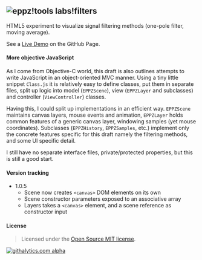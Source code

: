 ## ![eppz!tools](http://www.eppz.eu/beacons/eppz!.png) labs!filters

HTML5 <canvas> experiment to visualize signal filtering methods (one-pole filter, moving average).

See a [Live Demo](http://eppz.github.io/labs-filters/versions/current/) on the GitHub Page.

#### More objective JavaScript

As I come from Objective-C world, this draft is also outlines attempts to write JavaScript in an object-oriented MVC manner. Using a tiny little snippet `Class.js` it is relatively easy to define classes, put them in separate files, split up logic into model (`EPPZScene`), view (`EPPZLayer` and subclasses) and controller (`ViewController`) classes.

Having this, I could split up implementations in an efficient way. `EPPZScene` maintains canvas layers, mouse events and animation, `EPPZLayer` holds common features of a generic canvas layer, windowing samples (yet mouse coordinates). Subclasses (`EPPZHistory`, `EPPZSamples`, etc.) implement only the concrete features specific for this draft namely the filtering methods, and some UI specific detail.

I still have no separate interface files, private/protected properties, but this is still a good start.

#### Version tracking

+ 1.0.5
    * Scene now creates `<canvas>` DOM elements on its own
    * Scene constructor parameters exposed to an associative array
    * Layers takes a `<canvas>` element, and a scene reference as constructor input

#### License

> Licensed under the [Open Source MIT license](http://en.wikipedia.org/wiki/MIT_License).

[![githalytics.com alpha](https://cruel-carlota.pagodabox.com/2873b2d81bd26e7c0d4ff1053f631cbb "githalytics.com")](http://githalytics.com/eppz/labs-filters)
